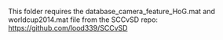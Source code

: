 This folder requires the database_camera_feature_HoG.mat and worldcup2014.mat file from the SCCvSD repo: https://github.com/lood339/SCCvSD